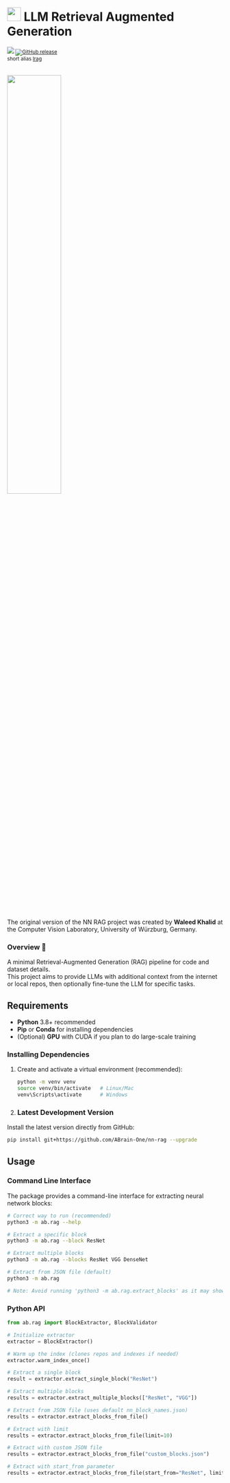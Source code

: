 # <img src='https://abrain.one/img/lemur-nn-icon-64x64.png' width='32px'/> LLM Retrieval Augmented Generation
<sub><a href='https://pypi.python.org/pypi/nn-rag'><img src='https://img.shields.io/pypi/v/nn-rag.svg'/></a> <a href="https://pepy.tech/project/nn-rag"><img alt="GitHub release" src="https://static.pepy.tech/badge/nn-rag"></a><br/>
short alias  <a href='https://pypi.python.org/pypi/lrag'>lrag</a></sub><br/><br/>

<img src='https://abrain.one/img/nnrag-logo.png' width='50%'/>

The original version of the NN RAG project was created by <strong>Waleed Khalid</strong> at the Computer Vision Laboratory, University of Würzburg, Germany.

<h3>Overview 📖</h3>

A minimal Retrieval-Augmented Generation (RAG) pipeline for code and dataset details.  
This project aims to provide LLMs with additional context from the internet or local repos, 
then optionally fine-tune the LLM for specific tasks.

## Requirements

- **Python** 3.8+ recommended  
- **Pip** or **Conda** for installing dependencies  
- (Optional) **GPU** with CUDA if you plan to do large-scale training

### Installing Dependencies

1. Create and activate a virtual environment (recommended):
   ```bash
   python -m venv venv
   source venv/bin/activate   # Linux/Mac
   venv\Scripts\activate      # Windows

2. ### Latest Development Version

Install the latest version directly from GitHub:

```bash
pip install git+https://github.com/ABrain-One/nn-rag --upgrade
```

## Usage

### Command Line Interface

The package provides a command-line interface for extracting neural network blocks:

```bash
# Correct way to run (recommended)
python3 -m ab.rag --help

# Extract a specific block
python3 -m ab.rag --block ResNet

# Extract multiple blocks
python3 -m ab.rag --blocks ResNet VGG DenseNet

# Extract from JSON file (default)
python3 -m ab.rag

# Note: Avoid running 'python3 -m ab.rag.extract_blocks' as it may show warnings
```

### Python API

```python
from ab.rag import BlockExtractor, BlockValidator

# Initialize extractor
extractor = BlockExtractor()

# Warm up the index (clones repos and indexes if needed)
extractor.warm_index_once()

# Extract a single block
result = extractor.extract_single_block("ResNet")

# Extract multiple blocks
results = extractor.extract_multiple_blocks(["ResNet", "VGG"])

# Extract from JSON file (uses default nn_block_names.json)
results = extractor.extract_blocks_from_file()

# Extract with limit
results = extractor.extract_blocks_from_file(limit=10)

# Extract with custom JSON file
results = extractor.extract_blocks_from_file("custom_blocks.json")

# Extract with start_from parameter
results = extractor.extract_blocks_from_file(start_from="ResNet", limit=5)
```
